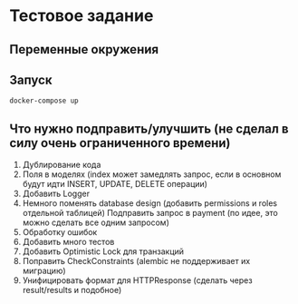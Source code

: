 # Тестовое задание

## Переменные окружения

## Запуск
```
docker-compose up
```


## Что нужно подправить/улучшить (не сделал в силу очень ограниченного времени)
1) Дублирование кода 
2) Поля в моделях (index может замедлять запрос, если в основном будут идти INSERT, UPDATE, DELETE операции)
3) Добавить Logger 
4) Немного поменять database design (добавить permissions и roles отдельной таблицей)
Подправить запрос в payment (по идее, это можно сделать все одним запросом)
5) Обработку ошибок 
6) Добавить много тестов 
7) Добавить Optimistic Lock для транзакций 
8) Поправить CheckConstraints (alembic не поддерживает их миграцию)
9) Унифицировать формат для HTTPResponse (сделать через result/results и подобное)